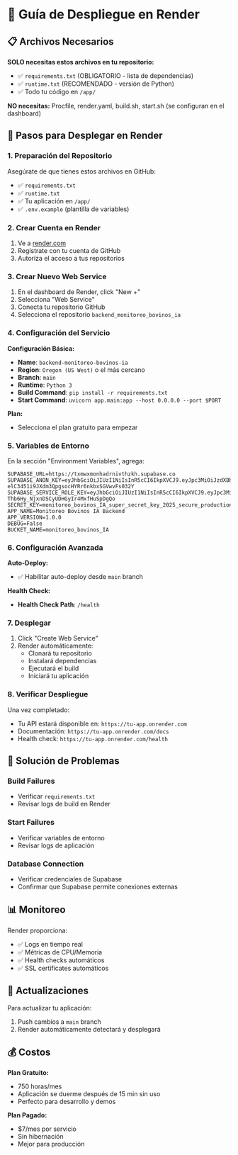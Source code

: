 # 🚀 Guía de Despliegue en Render

## 📋 Archivos Necesarios

**SOLO necesitas estos archivos en tu repositorio:**
- ✅ `requirements.txt` (OBLIGATORIO - lista de dependencias)
- ✅ `runtime.txt` (RECOMENDADO - versión de Python)
- ✅ Todo tu código en `/app/`

**NO necesitas:** Procfile, render.yaml, build.sh, start.sh (se configuran en el dashboard)

## 🚀 Pasos para Desplegar en Render

### 1. Preparación del Repositorio

Asegúrate de que tienes estos archivos en GitHub:
- ✅ `requirements.txt`
- ✅ `runtime.txt` 
- ✅ Tu aplicación en `/app/`
- ✅ `.env.example` (plantilla de variables)

### 2. Crear Cuenta en Render

1. Ve a [render.com](https://render.com)
2. Regístrate con tu cuenta de GitHub
3. Autoriza el acceso a tus repositorios

### 3. Crear Nuevo Web Service

1. En el dashboard de Render, click "New +"
2. Selecciona "Web Service"
3. Conecta tu repositorio GitHub
4. Selecciona el repositorio `backend_monitoreo_bovinos_ia`

### 4. Configuración del Servicio

**Configuración Básica:**
- **Name**: `backend-monitoreo-bovinos-ia`
- **Region**: `Oregon (US West)` o el más cercano
- **Branch**: `main`
- **Runtime**: `Python 3`
- **Build Command**: `pip install -r requirements.txt`
- **Start Command**: `uvicorn app.main:app --host 0.0.0.0 --port $PORT`

**Plan:**
- Selecciona el plan gratuito para empezar

### 5. Variables de Entorno

En la sección "Environment Variables", agrega:

```
SUPABASE_URL=https://txmwxmonhadrnivthzkh.supabase.co
SUPABASE_ANON_KEY=eyJhbGciOiJIUzI1NiIsInR5cCI6IkpXVCJ9.eyJpc3MiOiJzdXBhYmFzZSIsInJlZiI6InR4bXd4bW9uaGFkcm5pdnRoemtoIiwicm9sZSI6ImFub24iLCJpYXQiOjE3NTYzMjI1ODksImV4cCI6MjA3MTg5ODU4OX0.9u-elC3451i9JXdm3QpgsocHYRr6nkbxSGVwvFs032Y
SUPABASE_SERVICE_ROLE_KEY=eyJhbGciOiJIUzI1NiIsInR5cCI6IkpXVCJ9.eyJpc3MiOiJzdXBhYmFzZSIsInJlZiI6InR4bXd4bW9uaGFkcm5pdnRoemtoIiwicm9sZSI6InNlcnZpY2Vfcm9sZSIsImlhdCI6MTc1NjMyMjU4OSwiZXhwIjoyMDcxODk4NTg5fQ.Hi1k0DVY-Thb6Hy_NjxnDSCyUDHGyIr4MxfHuSpDgQo
SECRET_KEY=monitoreo_bovinos_IA_super_secret_key_2025_secure_production
APP_NAME=Monitoreo Bovinos IA Backend
APP_VERSION=1.0.0
DEBUG=False
BUCKET_NAME=monitoreo_bovinos_IA
```

### 6. Configuración Avanzada

**Auto-Deploy:**
- ✅ Habilitar auto-deploy desde `main` branch

**Health Check:**
- **Health Check Path**: `/health`

### 7. Desplegar

1. Click "Create Web Service"
2. Render automáticamente:
   - Clonará tu repositorio
   - Instalará dependencias
   - Ejecutará el build
   - Iniciará tu aplicación

### 8. Verificar Despliegue

Una vez completado:
- Tu API estará disponible en: `https://tu-app.onrender.com`
- Documentación: `https://tu-app.onrender.com/docs`
- Health check: `https://tu-app.onrender.com/health`

## 🔧 Solución de Problemas

### Build Failures
- Verificar `requirements.txt`
- Revisar logs de build en Render

### Start Failures
- Verificar variables de entorno
- Revisar logs de aplicación

### Database Connection
- Verificar credenciales de Supabase
- Confirmar que Supabase permite conexiones externas

## 📊 Monitoreo

Render proporciona:
- ✅ Logs en tiempo real
- ✅ Métricas de CPU/Memoria
- ✅ Health checks automáticos
- ✅ SSL certificates automáticos

## 🔄 Actualizaciones

Para actualizar tu aplicación:
1. Push cambios a `main` branch
2. Render automáticamente detectará y desplegará

## 💰 Costos

**Plan Gratuito:**
- 750 horas/mes
- Aplicación se duerme después de 15 min sin uso
- Perfecto para desarrollo y demos

**Plan Pagado:**
- $7/mes por servicio
- Sin hibernación
- Mejor para producción
